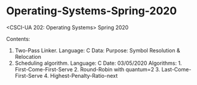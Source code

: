 # Operating-Systems-Spring-2020
&lt;CSCI-UA 202: Operating Systems> Spring 2020

Contents:
1. Two-Pass Linker. Language: C Data: 
   Purpose: Symbol Resolution & Relocation
2. Scheduling algorithm. Language: C Date: 03/05/2020
   Algorithms: 1. First-Come-First-Serve
               2. Round-Robin with quantum=2 
               3. Last-Come-First-Serve
               4. Highest-Penalty-Ratio-next
